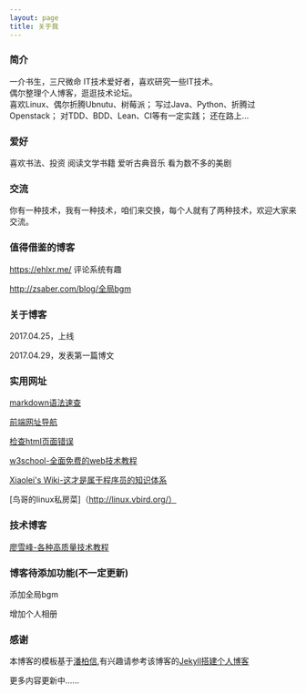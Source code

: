 ```yaml
---
layout: page
title: 关于我 
---
```

### 简介

一介书生，三尺微命
IT技术爱好者，喜欢研究一些IT技术。  
偶尔整理个人博客，逛逛技术论坛。  
喜欢Linux、偶尔折腾Ubnutu、树莓派；
写过Java、Python、折腾过Openstack；
对TDD、BDD、Lean、CI等有一定实践；
还在路上...

### 爱好

喜欢书法、投资
阅读文学书籍
爱听古典音乐
看为数不多的美剧


### 交流

你有一种技术，我有一种技术，咱们来交换，每个人就有了两种技术，欢迎大家来交流。

### 值得借鉴的博客

https://ehlxr.me/ 评论系统有趣

http://zsaber.com/blog/全局bgm

### 关于博客

2017.04.25，上线

2017.04.29，发表第一篇博文

### 实用网址

[markdown语法速查](https://www.binarization.com/archive/2016/markdown-guide/)

[前端网址导航](http://nav.templatesy.com/)

[检查html页面错误](https://validator.w3.org)

[w3school-全面免费的web技术教程](http://www.w3school.com.cn/)

[Xiaolei's Wiki-这才是属于程序员的知识体系](http://wiki.xiaolei.tech/#!index.md)

[鸟哥的linux私房菜]（http://linux.vbird.org/）

### 技术博客

[廖雪峰-各种高质量技术教程](http://www.liaoxuefeng.com/)

### 博客待添加功能(不一定更新)

添加全局bgm

增加个人相册

### 感谢
 
本博客的模板基于[潘柏信](http://baixin.io/#blog),有兴趣请参考该博客的[Jekyll搭建个人博客](http://baixin.io/2016/10/jekyll_tutorials1/) 


更多内容更新中......




